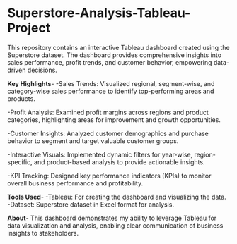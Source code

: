 # Superstore-Analysis-Tableau-Project

This repository contains an interactive Tableau dashboard created using the Superstore dataset. The dashboard provides comprehensive insights into sales performance, profit trends, and customer behavior, empowering data-driven decisions.

**Key Highlights**-
-Sales Trends: Visualized regional, segment-wise, and category-wise sales performance to identify top-performing areas and products.

-Profit Analysis: Examined profit margins across regions and product categories, highlighting areas for improvement and growth opportunities.

-Customer Insights: Analyzed customer demographics and purchase behavior to segment and target valuable customer groups.

-Interactive Visuals: Implemented dynamic filters for year-wise, region-specific, and product-based analysis to provide actionable insights.

-KPI Tracking: Designed key performance indicators (KPIs) to monitor overall business performance and profitability.

**Tools Used**-
-Tableau: For creating the dashboard and visualizing the data.
-Dataset: Superstore dataset in Excel format for analysis.

**About**-
This dashboard demonstrates my ability to leverage Tableau for data visualization and analysis, enabling clear communication of business insights to stakeholders.
